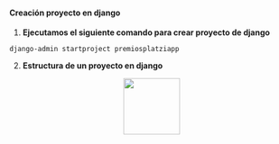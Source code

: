 #### Creación proyecto en django

1. **Ejecutamos el siguiente comando para crear proyecto de django**
   
```
django-admin startproject premiosplatziapp

```
2. **Estructura de un proyecto en django**

<div style="text-align:center"><img src="https://drive.google.com/uc?export=download&id=1dumNv9OoMyIZs2hTX9tKUF40Bqas1gAy" width="100" height="100"/>



